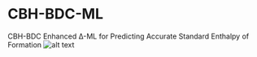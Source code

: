 # CBH-BDC-ML
CBH-BDC Enhanced Δ-ML for Predicting Accurate Standard Enthalpy of Formation
![alt text](manuscript/TOC.tif)